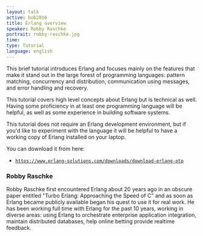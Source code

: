 ```yaml
---
layout: talk
active: bob2016
title: Erlang overview
speaker: Robby Raschke
portrait: robby-raschke.jpg
time: 
type: Tutorial
language: english
---
```


This brief tutorial introduces Erlang and focuses mainly on the
features that make it stand out in the large forest of programming
languages: pattern matching, concurrency and distribution,
communication using messages, and error handling and recovery.

This tutorial covers high level concepts about Erlang but is
technical as well. Having some proficiency in at least one
programming language will be helpful, as well as some experience in
building software systems.

This tutorial does not require an Erlang development environment,
but if you'd like to experiment with the language it will be helpful
to have a working copy of Erlang installed on your laptop.

You can download it from here:

- [`https://www.erlang-solutions.com/downloads/download-erlang-otp`](https://www.erlang-solutions.com/downloads/download-erlang-otp)

### Robby Raschke

Robby Raschke first encountered Erlang about 20 years ago in an
obscure paper entitled "Turbo Erlang: Approaching the Speed of C"
and as soon as Erlang became publicly available began his quest to
use it for real work. He has been working full time with Erlang for
the past 10 years, working in diverse areas: using Erlang to
orchestrate enterprise application integration, maintain distributed
databases, help online betting provide realtime feedback.
